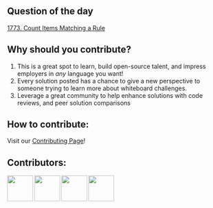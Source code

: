## Question of the day

[1773. Count Items Matching a Rule](https://leetcode.com/problems/count-items-matching-a-rule/)

## Why should you contribute?
1. This is a great spot to learn, build open-source talent, and impress employers in *any* language you want!
2. Every solution posted has a chance to give a new perspective to someone trying to learn more about whiteboard challenges.
3. Leverage a great community to help enhance solutions with code reviews, and peer solution comparisons 

## How to contribute:
Visit our [Contributing Page](https://github.com/bchadwic/BoardMasters-Question-Of-The-Day/blob/main/CONTRIBUTING.md)!

## Contributors:
<a href="https://github.com/bchadwic"><img src="https://github.com/bchadwic.png" width="60" align="left"></a>
<a href="https://github.com/hjmonatt"><img src="https://github.com/hjmonatt.png" width="60" align="left"></a>
<a href="https://github.com/riveraryan"><img src="https://github.com/riveraryan.png" width="60" align="left"></a>
<a href="https://github.com/coltoy"><img src="https://github.com/coltoy.png" width="60" align="left"></a>
